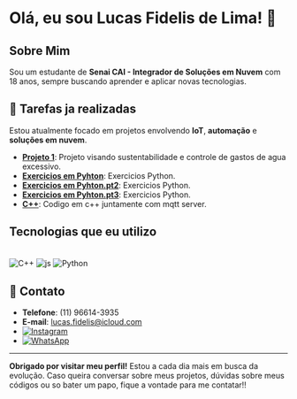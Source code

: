 # Olá, eu sou Lucas Fidelis de Lima! 👋

## Sobre Mim

Sou um estudante de **Senai CAI - Integrador de Soluções em Nuvem** com 18 anos, sempre buscando aprender e aplicar novas tecnologias. 

## 🚀 Tarefas ja realizadas
Estou atualmente focado em projetos envolvendo **IoT**, **automação** e **soluções em nuvem**.

- **[Projeto 1](https://github.com/fidelis10/Projeto-final-do-senai-WPC)**: Projeto visando sustentabilidade e controle de gastos de agua excessivo.
- **[Exercicios em Pyhton](https://github.com/fidelis10/Exercicios-feitos-python-usando-for)**: Exercicios Python.
- **[Exercicios em Pyhton.pt2](https://github.com/fidelis10/Exercicios-python-usando-while)**: Exercicios Python.
- **[Exercicios em Pyhton.pt3](https://github.com/fidelis10/Exercicios-feitos-python-usando-if-else)**: Exercicios Python.
- **[C++](https://github.com/fidelis10/Senai-Codigos)**: Codigo em c++ juntamente com mqtt server.

## Tecnologias que eu utilizo
<div style= "display: inline_block"><br/>
  <img align="center" alt="C++" src="https://img.shields.io/badge/C%2B%2B-00599C?style=for-the-badge&logo=c%2B%2B&logoColor=white">
  <img align="center" alt="js" src="https://img.shields.io/badge/JavaScript-323330?style=for-the-badge&logo=javascript&logoColor=F7DF1E">
  <img align="center" alt="Python" src="https://img.shields.io/badge/Python-14354C?style=for-the-badge&logo=python&logoColor=white">
</div>

## 💬 Contato

- **Telefone**: (11) 96614-3935
- **E-mail**: [lucas.fidelis@icloud.com](mailto:lucas.fidelis@icloud.com)
- [![Instagram](https://img.shields.io/badge/Instagram-E4405F?style=for-the-badge&logo=instagram&logoColor=white)](https://www.instagram.com/lucas_fidelis10/)
- [![WhatsApp](https://img.shields.io/badge/WhatsApp-25D366?style=for-the-badge&logo=whatsapp&logoColor=white)](https://wa.me/<1196614395>)


---

**Obrigado por visitar meu perfil!** 
Estou a cada dia mais em busca da evolução. Caso queira conversar sobre meus projetos, dúvidas sobre meus códigos ou so bater um papo, fique a vontade para me contatar!!
